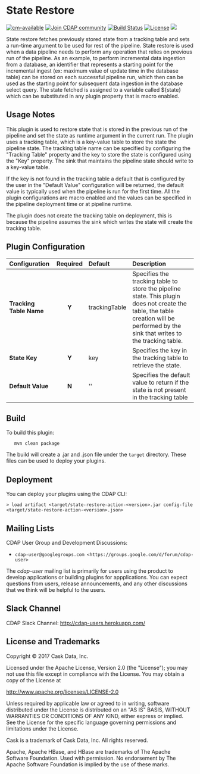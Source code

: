 # State Restore

[![cm-available](https://cdap-users.herokuapp.com/assets/cm-available.svg)](https://docs.cask.co/cdap/current/en/integrations/cask-market.html)
<a href="https://cdap-users.herokuapp.com/"><img alt="Join CDAP community" src="https://cdap-users.herokuapp.com/badge.svg?t=state-restore-action"/></a>
[![Build Status](https://travis-ci.org/hydrator/state-restore-action.svg?branch=develop)](https://travis-ci.org/hydrator/state-restore-action) [![License](https://img.shields.io/badge/License-Apache%202.0-blue.svg)](https://opensource.org/licenses/Apache-2.0) <img src="https://cdap-users.herokuapp.com/assets/cdap-action.svg"/>


State restore fetches previously stored state from a tracking table and sets a run-time argument to be used for rest of the pipeline. State restore is used when a data pipeline needs to perform any operation that relies on previous run of the pipeline.
As an example, to perform incremental data ingestion from a database, an identifier that represents a starting point for the incremental ingest (ex: maximum value of update time in the database table) can be stored
on each successful pipeline run, which then can be used as the starting point for subsequent data ingestion in the database select query. The state fetched is assigned to a variable called ${state} which can
 be substituted in any plugin property that is macro enabled.

Usage Notes
-----------

This plugin is used to restore state that is stored in the previous run of the pipeline and set the state as runtime argument in the current run. The plugin uses a tracking table, which is a key-value table to store the state the pipeline state.
The tracking table name can be  specified by configuring the "Tracking Table" property and the key to store the state is configured using the "Key" property. The sink that maintains the pipeline state
should write to a key-value table.

If the key is not found in the tracking table a default that is configured by the user in the "Default Value" configuration will be returned, the default value is typically used when the pipeline is run for the first time. All the plugin configurations are macro enabled and the values can be specified in the
pipeline deployment time or at pipeline runtime.

The plugin does not create the tracking table on deployment, this is because the pipeline assumes the sink which writes the state will create the tracking table.

Plugin Configuration
--------------------

| Configuration | Required | Default | Description |
| :------------ | :------: | :----- | :---------- |
| **Tracking Table Name** | **Y** | trackingTable | Specifies the tracking table to store the pipeline state. This plugin does not create the table, the table creation will be performed by the sink that writes to the tracking table.|
| **State Key** | **Y** | key | Specifies the key in the tracking table to retrieve the state. |
| **Default Value** | **N** | '' | Specifies the default value to return if the state is not present in the tracking table|



Build
-----
To build this plugin:

```
   mvn clean package
```    

The build will create a .jar and .json file under the ``target`` directory.
These files can be used to deploy your plugins.

Deployment
----------
You can deploy your plugins using the CDAP CLI:

    > load artifact <target/state-restore-action-<version>.jar config-file <target/state-restore-action-<version>.json>

## Mailing Lists

CDAP User Group and Development Discussions:

* `cdap-user@googlegroups.com <https://groups.google.com/d/forum/cdap-user>`

The *cdap-user* mailing list is primarily for users using the product to develop
applications or building plugins for appplications. You can expect questions from 
users, release announcements, and any other discussions that we think will be helpful 
to the users.

## Slack Channel

CDAP Slack Channel: http://cdap-users.herokuapp.com/


## License and Trademarks

Copyright © 2017 Cask Data, Inc.

Licensed under the Apache License, Version 2.0 (the "License"); you may not use this file except
in compliance with the License. You may obtain a copy of the License at

http://www.apache.org/licenses/LICENSE-2.0

Unless required by applicable law or agreed to in writing, software distributed under the 
License is distributed on an "AS IS" BASIS, WITHOUT WARRANTIES OR CONDITIONS OF ANY KIND, 
either express or implied. See the License for the specific language governing permissions 
and limitations under the License.

Cask is a trademark of Cask Data, Inc. All rights reserved.

Apache, Apache HBase, and HBase are trademarks of The Apache Software Foundation. Used with
permission. No endorsement by The Apache Software Foundation is implied by the use of these marks.    
